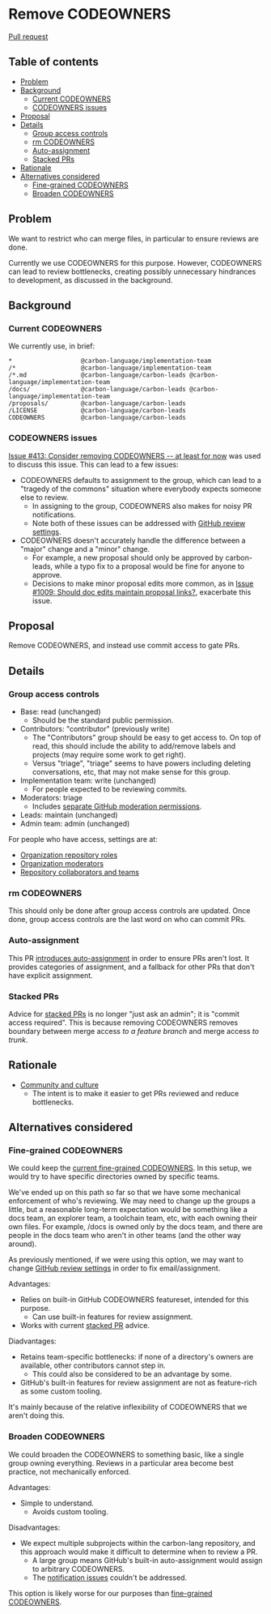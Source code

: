 # Remove CODEOWNERS

<!--
Part of the Carbon Language project, under the Apache License v2.0 with LLVM
Exceptions. See /LICENSE for license information.
SPDX-License-Identifier: Apache-2.0 WITH LLVM-exception
-->

[Pull request](https://github.com/carbon-language/carbon-lang/pull/1367)

<!-- toc -->

## Table of contents

-   [Problem](#problem)
-   [Background](#background)
    -   [Current CODEOWNERS](#current-codeowners)
    -   [CODEOWNERS issues](#codeowners-issues)
-   [Proposal](#proposal)
-   [Details](#details)
    -   [Group access controls](#group-access-controls)
    -   [rm CODEOWNERS](#rm-codeowners)
    -   [Auto-assignment](#auto-assignment)
    -   [Stacked PRs](#stacked-prs)
-   [Rationale](#rationale)
-   [Alternatives considered](#alternatives-considered)
    -   [Fine-grained CODEOWNERS](#fine-grained-codeowners)
    -   [Broaden CODEOWNERS](#broaden-codeowners)

<!-- tocstop -->

## Problem

We want to restrict who can merge files, in particular to ensure reviews are
done.

Currently we use CODEOWNERS for this purpose. However, CODEOWNERS can lead to
review bottlenecks, creating possibly unnecessary hindrances to development, as
discussed in the background.

## Background

### Current CODEOWNERS

We currently use, in brief:

```CODEOWNERS
*                   @carbon-language/implementation-team
/*                  @carbon-language/implementation-team
/*.md               @carbon-language/carbon-leads @carbon-language/implementation-team
/docs/              @carbon-language/carbon-leads @carbon-language/implementation-team
/proposals/         @carbon-language/carbon-leads
/LICENSE            @carbon-language/carbon-leads
CODEOWNERS          @carbon-language/carbon-leads
```

### CODEOWNERS issues

[Issue #413: Consider removing CODEOWNERS -- at least for now](https://github.com/carbon-language/carbon-lang/issues/413)
was used to discuss this issue. This can lead to a few issues:

-   CODEOWNERS defaults to assignment to the group, which can lead to a "tragedy
    of the commons" situation where everybody expects someone else to review.
    -   In assigning to the group, CODEOWNERS also makes for noisy PR
        notifications.
    -   Note both of these issues can be addressed with
        [GitHub review settings](https://docs.github.com/en/organizations/organizing-members-into-teams/managing-code-review-settings-for-your-team).
-   CODEOWNERS doesn't accurately handle the difference between a "major" change
    and a "minor" change.
    -   For example, a new proposal should only be approved by carbon-leads,
        while a typo fix to a proposal would be fine for anyone to approve.
    -   Decisions to make minor proposal edits more common, as in
        [Issue #1009: Should doc edits maintain proposal links?](https://github.com/carbon-language/carbon-lang/issues/1009),
        exacerbate this issue.

## Proposal

Remove CODEOWNERS, and instead use commit access to gate PRs.

## Details

### Group access controls

-   Base: read (unchanged)
    -   Should be the standard public permission.
-   Contributors: "contributor" (previously write)
    -   The "Contributors" group should be easy to get access to. On top of
        read, this should include the ability to add/remove labels and projects
        (may require some work to get right).
    -   Versus "triage", "triage" seems to have powers including deleting
        conversations, etc, that may not make sense for this group.
-   Implementation team: write (unchanged)
    -   For people expected to be reviewing commits.
-   Moderators: triage
    -   Includes
        [separate GitHub moderation permissions](https://docs.github.com/en/communities/moderating-comments-and-conversations).
-   Leads: maintain (unchanged)
-   Admin team: admin (unchanged)

For people who have access, settings are at:

-   [Organization repository roles](https://github.com/organizations/carbon-language/settings/roles)
-   [Organization moderators](https://github.com/organizations/carbon-language/settings/moderators)
-   [Repository collaborators and teams](https://github.com/carbon-language/carbon-lang/settings/access)

### rm CODEOWNERS

This should only be done after group access controls are updated. Once done,
group access controls are the last word on who can commit PRs.

### Auto-assignment

This PR [introduces auto-assignment](/.github/workflows/assign_prs.yaml) in
order to ensure PRs aren't lost. It provides categories of assignment, and a
fallback for other PRs that don't have explicit assignment.

### Stacked PRs

Advice for
[stacked PRs](/docs/project/pull_request_workflow.md#stacking-dependent-pull-requests)
is no longer "just ask an admin"; it is "commit access required". This is
because removing CODEOWNERS removes boundary between merge access _to a feature
branch_ and merge access _to trunk_.

## Rationale

-   [Community and culture](/docs/project/goals.md#community-and-culture)
    -   The intent is to make it easier to get PRs reviewed and reduce
        bottlenecks.

## Alternatives considered

### Fine-grained CODEOWNERS

We could keep the [current fine-grained CODEOWNERS](#current-codeowners). In
this setup, we would try to have specific directories owned by specific teams.

We've ended up on this path so far so that we have some mechanical enforcement
of who's reviewing. We may need to change up the groups a little, but a
reasonable long-term expectation would be something like a docs team, an
explorer team, a toolchain team, etc, with each owning their own files. For
example, /docs is owned only by the docs team, and there are people in the docs
team who aren't in other teams (and the other way around).

As previously mentioned, if we were using this option, we may want to change
[GitHub review settings](https://docs.github.com/en/organizations/organizing-members-into-teams/managing-code-review-settings-for-your-team)
in order to fix email/assignment.

Advantages:

-   Relies on built-in GitHub CODEOWNERS featureset, intended for this purpose.
    -   Can use built-in features for review assignment.
-   Works with current
    [stacked PR](/docs/project/pull_request_workflow.md#stacking-dependent-pull-requests)
    advice.

Diadvantages:

-   Retains team-specific bottlenecks: if none of a directory's owners are
    available, other contributors cannot step in.
    -   This could also be considered to be an advantage by some.
-   GitHub's built-in features for review assignment are not as feature-rich as
    some custom tooling.

It's mainly because of the relative inflexibility of CODEOWNERS that we aren't
doing this.

### Broaden CODEOWNERS

We could broaden the CODEOWNERS to something basic, like a single group owning
everything. Reviews in a particular area become best practice, not mechanically
enforced.

Advantages:

-   Simple to understand.
    -   Avoids custom tooling.

Disadvantages:

-   We expect multiple subprojects within the carbon-lang repository, and this
    approach would make it difficult to determine when to review a PR.
    -   A large group means GitHub's built-in auto-assignment would assign to
        arbitrary CODEOWNERS.
    -   The [notification issues](#codeowners-issues) couldn't be addressed.

This option is likely worse for our purposes than
[fine-grained CODEOWNERS](#fine-grained-codeowners).
